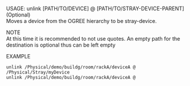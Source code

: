 USAGE: unlink [PATH/TO/DEVICE] @ [PATH/TO/STRAY-DEVICE-PARENT] (Optional)    
Moves a device from the OGREE hierarchy to be stray-device.    
		
NOTE   
At this time it is recommended to not use quotes. An empty path for the destination is optional thus can be left empty         

EXAMPLE   

    unlink /Physical/demo/buildg/room/rackA/deviceA @ /Physical/Stray/myDevice    
    unlink /Physical/demo/buildg/room/rackA/deviceA @ 